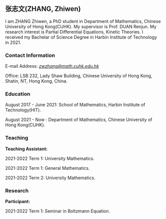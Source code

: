 ## 张志文(ZHANG, Zhiwen)
I am ZHANG Zhiwen, a PhD student in Department of Mathematics, Chinese University of Hong Kong(CUHK). My supervisor is Prof. DUAN Renjun. My research interest is Partial Differential Equations, Kinetic Theories. I received my Bachelar of Science Degree in Harbin Institute of Technology in 2021.

### Contact Information
E-mail Address: *zwzhang@math.cuhk.edu.hk*

Office: LSB 232, Lady Shaw Building, Chinese University of Hong Kong, Shatin, NT, Hong Kong, China.

### Education
August 2017 - June 2021: School of Mathematics, Harbin Institute of Technology(HIT).

August 2021 - Now      : Department of Mathematics, Chinese University of Hong Kong(CUHK).

### Teaching
**Teaching Assistant:**

2021-2022 Term 1: University Mathematics.

2021-2022 Term 1: General Mathematics.

2021-2022 Term 2: University Mathematics.

### Research
**Participant:**

2021-2022 Term 1: Seminar in Boltzmann Equation.
